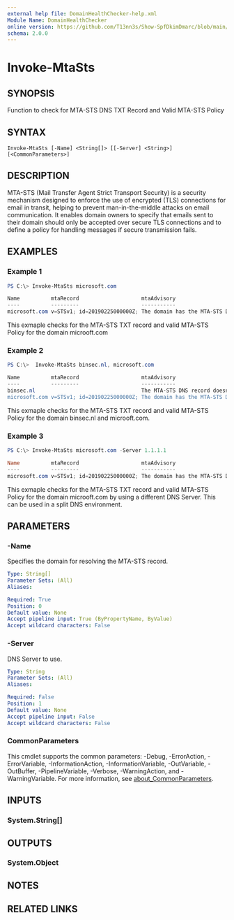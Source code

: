 ```yaml
---
external help file: DomainHealthChecker-help.xml
Module Name: DomainHealthChecker
online version: https://github.com/T13nn3s/Show-SpfDkimDmarc/blob/main/public/CmdletHelp/Get-SPFRecord.md
schema: 2.0.0
---
```


# Invoke-MtaSts

## SYNOPSIS
Function to check for MTA-STS DNS TXT Record and Valid MTA-STS Policy

## SYNTAX

```
Invoke-MtaSts [-Name] <String[]> [[-Server] <String>] [<CommonParameters>]
```

## DESCRIPTION
MTA-STS (Mail Transfer Agent Strict Transport Security) is a security mechanism designed to enforce the use of encrypted (TLS) connections for email in transit, helping to prevent man-in-the-middle attacks on email communication. It enables domain owners to specify that emails sent to their domain should only be accepted over secure TLS connections and to define a policy for handling messages if secure transmission fails.

## EXAMPLES

### Example 1
```powershell
PS C:\> Invoke-MtaSts microsoft.com

Name          mtaRecord                    mtaAdvisory
----          ---------                    -----------
microsoft.com v=STSv1; id=20190225000000Z; The domain has the MTA-STS DNS record and file configured and protected against interception or tampering.
```

This exmaple checks for the MTA-STS TXT record and valid MTA-STS Policy for the domain microoft.com

### Example 2
```powershell
PS C:\>  Invoke-MtaSts binsec.nl, microsoft.com

Name          mtaRecord                    mtaAdvisory
----          ---------                    -----------
binsec.nl                                  The MTA-STS DNS record doesn't exist.
microsoft.com v=STSv1; id=20190225000000Z; The domain has the MTA-STS DNS record and file configured and protected against interception or tampering.
```

This exmaple checks for the MTA-STS TXT record and valid MTA-STS Policy for the domain binsec.nl and microoft.com.

### Example 3
```powershell
PS C:\> Invoke-MtaSts microsoft.com -Server 1.1.1.1

Name          mtaRecord                    mtaAdvisory
----          ---------                    -----------
microsoft.com v=STSv1; id=20190225000000Z; The domain has the MTA-STS DNS record and file configured and protected against interception or tampering.
```

This exmaple checks for the MTA-STS TXT record and valid MTA-STS Policy for the domain microoft.com by using a different DNS Server. This can be used in a split DNS environment. 

## PARAMETERS

### -Name
Specifies the domain for resolving the MTA-STS record.

```yaml
Type: String[]
Parameter Sets: (All)
Aliases:

Required: True
Position: 0
Default value: None
Accept pipeline input: True (ByPropertyName, ByValue)
Accept wildcard characters: False
```

### -Server
DNS Server to use.

```yaml
Type: String
Parameter Sets: (All)
Aliases:

Required: False
Position: 1
Default value: None
Accept pipeline input: False
Accept wildcard characters: False
```

### CommonParameters
This cmdlet supports the common parameters: -Debug, -ErrorAction, -ErrorVariable, -InformationAction, -InformationVariable, -OutVariable, -OutBuffer, -PipelineVariable, -Verbose, -WarningAction, and -WarningVariable. For more information, see [about_CommonParameters](http://go.microsoft.com/fwlink/?LinkID=113216).

## INPUTS

### System.String[]

## OUTPUTS

### System.Object
## NOTES

## RELATED LINKS
